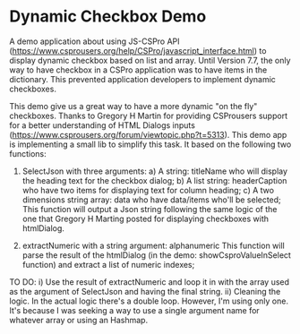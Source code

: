 # Dynamic Checkbox Demo
 A demo application about using JS-CSPro API (https://www.csprousers.org/help/CSPro/javascript_interface.html) to display dynamic checkbox based on list and array.
 Until Version 7.7, the only way to have checkbox in a CSPro application was to have items in the dictionary. This prevented application developers 
 to implement dynamic checkboxes. 
 
This demo give us a great way to have a more dynamic "on the fly" checkboxes. Thanks to Gregory H Martin for providing CSProusers support for a better 
understanding of HTML Dialogs inputs (https://www.csprousers.org/forum/viewtopic.php?t=5313).
This demo app is implementing a small lib to simplify this task.
It based on the following two functions:
1) SelectJson with three arguments:
a) A string: titleName who will display the heading text for the checkbox dialog;
b) A list string: headerCaption who have two items for displaying text for column heading;
c) A two dimensions string array: data who have data/items who'll be selected;
This function will output a Json string following the same logic of the one that Gregory H Marting posted for displaying checkboxes with htmlDialog.

2) extractNumeric with a string argument: alphanumeric This function will parse the result of the htmlDialog (in the demo: showCsproValueInSelect function) and extract a list of numeric indexes;

TO DO:
i) Use the result of extractNumeric and loop it in with the array used as the argument of SelectJson and having the final string.
ii) Cleaning the logic. In the actual logic there's a double loop. However, I'm using only one. It's because I was seeking a way to use a single 
argument name for whatever array or using an Hashmap.

